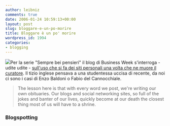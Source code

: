 ```yaml
---
author: leibniz
comments: true
date: 2006-01-24 10:59:13+00:00
layout: post
slug: bloggare-e-un-po-morire
title: Bloggare è un po' morire
wordpress_id: 1994
categories:
- blogging
---
```


![](http://img.shopping.com/images1/di/56/78/71/52/54/5f3232615457737a6f4a6d7a4e32516e41-177x150.jpg)Per la serie "Sempre bei pensieri" il blog di Business Week s'interroga - udite udite - [sull'uso che si fa dei siti personali una volta che ne muore il curatore](http://www.businessweek.com/the_thread/blogspotting/archives/2006/01/how_our_sites_a.html?campaign_id=rss_blog_blogspotting). Il tizio inglese pensava a una studentessa uccisa di recente, da noi ci sono i casi di Enzo Baldoni o Fabio del Cannocchiale.


> The lesson here is that with every word we post, we're writing our own obituaries. Our blogs and social networking sites, so full of the jokes and banter of our lives, quickly become at our death the closest thing most of us will have to a shrine.




### Blogspotting
